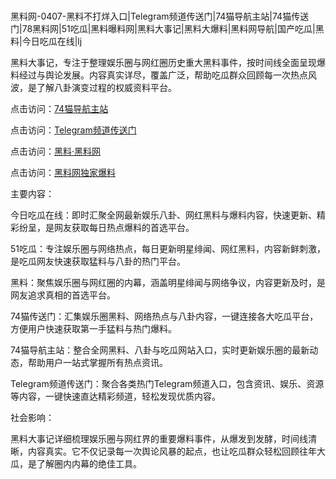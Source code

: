 #
黑料网-0407-黑料不打烊入口|Telegram频道传送门|74猫导航主站|74猫传送门|78黑料网|51吃瓜|黑料曝料网|黑料大事记|黑料大爆料|黑料网导航|国产吃瓜|黑料|今日吃瓜在线|lj

黑料大事记，专注于整理娱乐圈与网红圈历史重大黑料事件，按时间线全面呈现爆料经过与舆论发展。内容真实详尽，覆盖广泛，帮助吃瓜群众回顾每一次热点风波，是了解八卦演变过程的权威资料平台。


点击访问：<a href="https://74mao.com/">74猫导航主站</a>

点击访问：<a href="https://74mao.com/">Telegram频道传送门</a>

点击访问：<a href="https://fge-7ja.pages.dev/">黑料·黑料网</a>

点击访问：<a href="https://sdbsd.pages.dev/">黑料网独家爆料</a>


主要内容：

今日吃瓜在线：即时汇聚全网最新娱乐八卦、网红黑料与爆料内容，快速更新、精彩纷呈，是网友获取每日热点爆料的首选平台。

51吃瓜：专注娱乐圈与网络热点，每日更新明星绯闻、网红黑料，内容新鲜刺激，是吃瓜网友快速获取猛料与八卦的热门平台。

黑料：聚焦娱乐圈与网红圈的内幕，涵盖明星绯闻与网络争议，内容更新及时，是网友追求真相的首选平台。

74猫传送门：汇集娱乐圈黑料、网络热点与八卦内容，一键连接各大吃瓜平台，方便用户快速获取第一手猛料与热门爆料。

74猫导航主站：整合全网黑料、八卦与吃瓜网站入口，实时更新娱乐圈的最新动态，帮助用户一站式掌握所有热点资讯。

Telegram频道传送门：聚合各类热门Telegram频道入口，包含资讯、娱乐、资源等内容，一键快速直达精彩频道，轻松发现优质内容。

社会影响：

黑料大事记详细梳理娱乐圈与网红界的重要爆料事件，从爆发到发酵，时间线清晰，内容真实。它不仅记录每一次舆论风暴的起点，也让吃瓜群众轻松回顾往年大瓜，是了解圈内内幕的绝佳工具。

<span style="display:none;">[Canonical link](https://github.com/237858/23562 ）</span>
